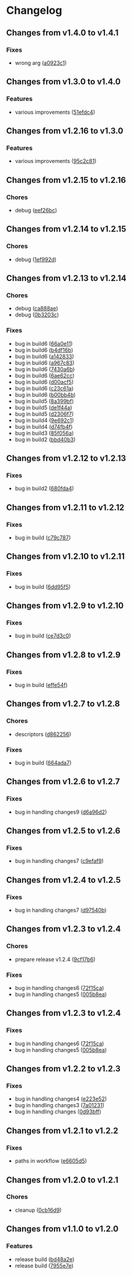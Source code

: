 # Changelog

## Changes from v1.4.0 to v1.4.1

### Fixes
- wrong arg  ([a0923c1](https://github.com/telicent-oss/telicent-base-images/commit/a0923c17319bfafd41e2f7fe098ff84d6cdfae08))

## Changes from v1.3.0 to v1.4.0

### Features
- various improvements  ([51efdc4](https://github.com/telicent-oss/telicent-base-images/commit/51efdc447001895ce3f942d69f5978fb6e735e11))

## Changes from v1.2.16 to v1.3.0

### Features
- various improvements  ([95c2c81](https://github.com/telicent-oss/telicent-base-images/commit/95c2c8183c4ecc2af43fdc113ae50bdd6e6bb070))

## Changes from v1.2.15 to v1.2.16

### Chores
- debug  ([eef26bc](https://github.com/telicent-oss/telicent-base-images/commit/eef26bcd0ee8506435924a2b33b8d0fe3120e221))

## Changes from v1.2.14 to v1.2.15

### Chores
- debug  ([1ef992d](https://github.com/telicent-oss/telicent-base-images/commit/1ef992d899e119db806498a0362a09bf121d8ad4))

## Changes from v1.2.13 to v1.2.14

### Chores
- debug  ([ca888ae](https://github.com/telicent-oss/telicent-base-images/commit/ca888ae6682ebb632872365313abb81fa2ad1969))
- debug  ([0b3203c](https://github.com/telicent-oss/telicent-base-images/commit/0b3203c163e3261226b315fc6502598d26e185a8))
### Fixes
- bug in build6  ([66a0e11](https://github.com/telicent-oss/telicent-base-images/commit/66a0e11943a477069962a763386dc30e7bf3fcc9))
- bug in build6  ([b4df16b](https://github.com/telicent-oss/telicent-base-images/commit/b4df16b03bc99bb2dfa5720f5885a19582c6c126))
- bug in build6  ([a142833](https://github.com/telicent-oss/telicent-base-images/commit/a1428336901d361accfc7bb9698c7fcc6d2127da))
- bug in build6  ([a967c83](https://github.com/telicent-oss/telicent-base-images/commit/a967c83ab0092c41c39bc437660f8ff60ee5ada6))
- bug in build6  ([7430a6b](https://github.com/telicent-oss/telicent-base-images/commit/7430a6b749a216173a8c07747464f4137174fdf7))
- bug in build6  ([6ae62cc](https://github.com/telicent-oss/telicent-base-images/commit/6ae62cc5daeca5ef262b738fa71c79bddf71e2a9))
- bug in build6  ([d00acf5](https://github.com/telicent-oss/telicent-base-images/commit/d00acf50f5267ef7e4c3f33e4077df47aac17fad))
- bug in build6  ([c23c61a](https://github.com/telicent-oss/telicent-base-images/commit/c23c61a11c90c3ab7f6ce35a1ad5c423757df8c7))
- bug in build6  ([b00bb4b](https://github.com/telicent-oss/telicent-base-images/commit/b00bb4bad02f79053edfbecef4753a580c943646))
- bug in build5  ([8a399bf](https://github.com/telicent-oss/telicent-base-images/commit/8a399bfd64a6c76380a840f94d7bc63ab037e77c))
- bug in build5  ([de1f44a](https://github.com/telicent-oss/telicent-base-images/commit/de1f44a9fab3f42ec613256c76ffe3baebc96630))
- bug in build5  ([d2306f7](https://github.com/telicent-oss/telicent-base-images/commit/d2306f7dfed1bb886f7162255ad0ec8325a4f820))
- bug in build4  ([9e692c1](https://github.com/telicent-oss/telicent-base-images/commit/9e692c1e6693b66bbbc1af27f9f45109ed5c49e9))
- bug in build4  ([d74fb4f](https://github.com/telicent-oss/telicent-base-images/commit/d74fb4f05107af06ef31a26e637fb3fa9054a335))
- bug in build3  ([85f056a](https://github.com/telicent-oss/telicent-base-images/commit/85f056afc801fd4fe308c0d76b6add8b8f062755))
- bug in build2  ([bbd40b3](https://github.com/telicent-oss/telicent-base-images/commit/bbd40b34a595648c6fbe6dc0c5d3009a45baa774))

## Changes from v1.2.12 to v1.2.13

### Fixes
- bug in build2  ([680fda4](https://github.com/telicent-oss/telicent-base-images/commit/680fda485dac978ed46583cab2e69ca3b70232e8))

## Changes from v1.2.11 to v1.2.12

### Fixes
- bug in build  ([c79c787](https://github.com/telicent-oss/telicent-base-images/commit/c79c7870edb97826113f893fd16261c294e48950))

## Changes from v1.2.10 to v1.2.11

### Fixes
- bug in build  ([6dd95f5](https://github.com/telicent-oss/telicent-base-images/commit/6dd95f5b88cf9548181e04122315be0229578b60))

## Changes from v1.2.9 to v1.2.10

### Fixes
- bug in build  ([ce7d3c0](https://github.com/telicent-oss/telicent-base-images/commit/ce7d3c07d309f0a4e64daa053abc6a6be576a927))

## Changes from v1.2.8 to v1.2.9

### Fixes
- bug in build  ([effe54f](https://github.com/telicent-oss/telicent-base-images/commit/effe54fc5eca3be7777a0bdb36f135d501481db3))

## Changes from v1.2.7 to v1.2.8

### Chores
- descriptors  ([d862256](https://github.com/telicent-oss/telicent-base-images/commit/d86225684db6063e3e99a34320e5e5cfc77e013a))
### Fixes
- bug in build  ([664ada7](https://github.com/telicent-oss/telicent-base-images/commit/664ada7e78f1810cbf8fe425bd51c4c8fca3eb3a))

## Changes from v1.2.6 to v1.2.7

### Fixes
- bug in handling changes9  ([d6a96d2](https://github.com/telicent-oss/telicent-base-images/commit/d6a96d263c9eca7c0b351ada7f230e6f14bb473f))

## Changes from v1.2.5 to v1.2.6

### Fixes
- bug in handling changes7  ([c9efaf9](https://github.com/telicent-oss/telicent-base-images/commit/c9efaf9f61d9866ee678492d1e27b86e1e4c57a4))

## Changes from v1.2.4 to v1.2.5

### Fixes
- bug in handling changes7  ([d97540b](https://github.com/telicent-oss/telicent-base-images/commit/d97540b9498dad8a99ad014864d960f4d5e72e00))

## Changes from v1.2.3 to v1.2.4

### Chores
- prepare release v1.2.4  ([9cf17b6](https://github.com/telicent-oss/telicent-base-images/commit/9cf17b655c8827941f22895b48b5be58cfa15fbd))
### Fixes
- bug in handling changes6  ([72f15ca](https://github.com/telicent-oss/telicent-base-images/commit/72f15ca8e48d0de3235b6b8b0c3af7e9f6c25cde))
- bug in handling changes5  ([005b8ea](https://github.com/telicent-oss/telicent-base-images/commit/005b8ea8ae449ea55a4c8d80cc5ddc724fb0de55))

## Changes from v1.2.3 to v1.2.4

### Fixes
- bug in handling changes6  ([72f15ca](https://github.com/telicent-oss/telicent-base-images/commit/72f15ca8e48d0de3235b6b8b0c3af7e9f6c25cde))
- bug in handling changes5  ([005b8ea](https://github.com/telicent-oss/telicent-base-images/commit/005b8ea8ae449ea55a4c8d80cc5ddc724fb0de55))

## Changes from v1.2.2 to v1.2.3

### Fixes
- bug in handling changes4  ([e223e52](https://github.com/telicent-oss/telicent-base-images/commit/e223e52c829b9d6f607e0827d6d8eaa3dff3e9aa))
- bug in handling changes3  ([7a01231](https://github.com/telicent-oss/telicent-base-images/commit/7a0123196569a9c0f9003bc9413122bddb3171b5))
- bug in handling changes  ([0d93bff](https://github.com/telicent-oss/telicent-base-images/commit/0d93bff074cf1cc2fd8d2ee665929b717ac831c2))

## Changes from v1.2.1 to v1.2.2

### Fixes
- paths in workflow  ([e6605d5](https://github.com/telicent-oss/telicent-base-images/commit/e6605d5bf7cd428e47691be3cf8c5b5a11b108b1))

## Changes from v1.2.0 to v1.2.1

### Chores
- cleanup  ([0cb16d9](https://github.com/telicent-oss/telicent-base-images/commit/0cb16d926a825246717381f0ea924c2629c21d5c))

## Changes from v1.1.0 to v1.2.0

### Features
- release build  ([bd48a2e](https://github.com/telicent-oss/telicent-base-images/commit/bd48a2e3b8c56bb091ff4a3be8624fd55e528644))
- release build  ([7955e7e](https://github.com/telicent-oss/telicent-base-images/commit/7955e7ef1d6d47178ce2e47cefb3848256ea28a9))

